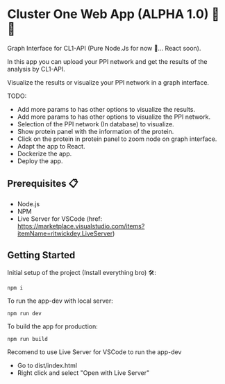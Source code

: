 # Cluster One Web App (ALPHA 1.0) 🧬🧬

Graph Interface for CL1-API (Pure Node.Js for now 👀... React soon).

In this app you can upload your PPI network and get the results of the analysis by CL1-API.

Visualize the results or visualize your PPI network in a graph interface.

TODO:

- Add more params to has other options to visualize the results.
- Add more params to has other options to visualize the PPI network.
- Selection of the PPI network (In database) to visualize.
- Show protein panel with the information of the protein.
- Click on the protein in protein panel to zoom node on graph interface.
- Adapt the app to React.
- Dockerize the app.
- Deploy the app.

## Prerequisites 📋

- Node.js
- NPM
- Live Server for VSCode (href: <https://marketplace.visualstudio.com/items?itemName=ritwickdey.LiveServer>)

## Getting Started

Initial setup of the project (Install everything bro) 🛠️:

```
npm i
```

To run the app-dev with local server:

```
npm run dev
```

To build the app for production:

```
npm run build
```

Recomend to use Live Server for VSCode to run the app-dev

- Go to dist/index.html
- Right click and select "Open with Live Server"
